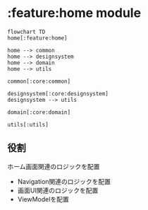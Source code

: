 # :feature:home module

```mermaid
flowchart TD
home[:feature:home]

home --> common
home --> designsystem
home --> domain
home --> utils

common[:core:common]

designsystem[:core:designsystem]
designsystem --> utils

domain[:core:domain]

utils[:utils]
```

## 役割

ホーム画面関連のロジックを配置

* Navigation関連のロジックを配置
* 画面UI関連のロジックを配置
* ViewModelを配置